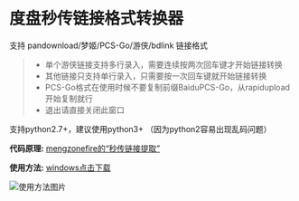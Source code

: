 # 度盘秒传链接格式转换器
支持 pandownload/梦姬/PCS-Go/游侠/bdlink 链接格式

> * 单个游侠链接支持多行录入，需要连续按两次回车键才开始链接转换
> * 其他链接只支持单行录入，只需要按一次回车键就开始链接转换
> * PCS-Go格式在使用时候不要复制前缀BaiduPCS-Go，从rapidupload开始复制就行
> * 退出请直接关闭此窗口

支持python2.7+，建议使用python3+ （因为python2容易出现乱码问题）

**代码原理:**
[mengzonefire的“秒传链接提取”](https://greasyfork.org/scripts/397324-%E7%A7%92%E4%BC%A0%E9%93%BE%E6%8E%A5%E6%8F%90%E5%8F%96/code/%E7%A7%92%E4%BC%A0%E9%93%BE%E6%8E%A5%E6%8F%90%E5%8F%96.user.js)

**使用方法:**
[windows点击下载](https://github.com/machinewu/dupan_link_changer/releases/download/v0.1/dupan_link_changer.exe)

![使用方法图片](https://user-images.githubusercontent.com/4166753/82433119-92c67000-9ac3-11ea-84fb-f316f69bb3a8.gif)
